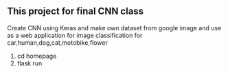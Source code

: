
## This project for final CNN class
  Create CNN using Keras and make own dataset from google image and use as a web application for image classification for car,human,dog,cat,motobike,flower

  1. cd homepage
  2. flask run